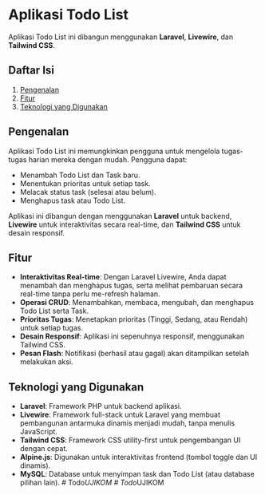 # Aplikasi Todo List

Aplikasi Todo List ini dibangun menggunakan **Laravel**, **Livewire**, dan **Tailwind CSS**.

## Daftar Isi

1. [Pengenalan](#pengenalan)
2. [Fitur](#fitur)
3. [Teknologi yang Digunakan](#teknologi-yang-digunakan)

## Pengenalan

Aplikasi Todo List ini memungkinkan pengguna untuk mengelola tugas-tugas harian mereka dengan mudah. Pengguna dapat:

- Menambah Todo List dan Task baru.
- Menentukan prioritas untuk setiap task.
- Melacak status task (selesai atau belum).
- Menghapus task atau Todo List.

Aplikasi ini dibangun dengan menggunakan **Laravel** untuk backend, **Livewire** untuk interaktivitas secara real-time, dan **Tailwind CSS** untuk desain responsif.

## Fitur

- **Interaktivitas Real-time**: Dengan Laravel Livewire, Anda dapat menambah dan menghapus tugas, serta melihat pembaruan secara real-time tanpa perlu me-refresh halaman.
- **Operasi CRUD**: Menambahkan, membaca, mengubah, dan menghapus Todo List serta Task.
- **Prioritas Tugas**: Menetapkan prioritas (Tinggi, Sedang, atau Rendah) untuk setiap tugas.
- **Desain Responsif**: Aplikasi ini sepenuhnya responsif, menggunakan Tailwind CSS.
- **Pesan Flash**: Notifikasi (berhasil atau gagal) akan ditampilkan setelah melakukan aksi.

## Teknologi yang Digunakan

- **Laravel**: Framework PHP untuk backend aplikasi.
- **Livewire**: Framework full-stack untuk Laravel yang membuat pembangunan antarmuka dinamis menjadi mudah, tanpa menulis JavaScript.
- **Tailwind CSS**: Framework CSS utility-first untuk pengembangan UI dengan cepat.
- **Alpine.js**: Digunakan untuk interaktivitas frontend (tombol toggle dan UI dinamis).
- **MySQL**: Database untuk menyimpan task dan Todo List (atau database pilihan lain).
#   T o d o _ U J I K O M  
 #   T o d o _ U J I K O M  
 